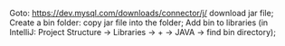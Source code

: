 Goto:
    https://dev.mysql.com/downloads/connector/j/ download jar file;
Create a bin folder:
    copy jar file into the folder;
Add bin to libraries (in IntelliJ: Project Structure -> Libraries -> + -> JAVA -> find bin directory);

